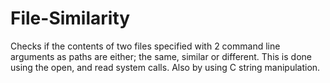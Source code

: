 # File-Similarity
Checks if the contents of two files specified with 2 command line arguments as paths are either; the same, similar or different.
This is done using the open, and read system calls.
Also by using C string manipulation.
